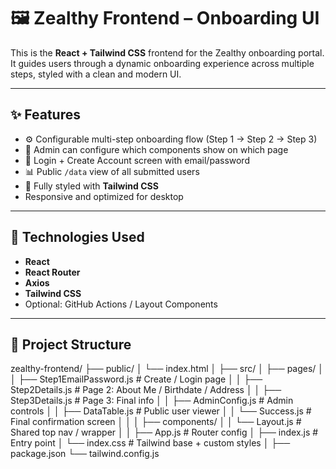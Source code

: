 # 🖼️ Zealthy Frontend – Onboarding UI

This is the **React + Tailwind CSS** frontend for the Zealthy onboarding portal. It guides users through a dynamic onboarding experience across multiple steps, styled with a clean and modern UI.

---

## ✨ Features

- ⚙️ Configurable multi-step onboarding flow (Step 1 → Step 2 → Step 3)
- 📄 Admin can configure which components show on which page
- 🔐 Login + Create Account screen with email/password
- 📊 Public `/data` view of all submitted users
- 🎨 Fully styled with **Tailwind CSS**
- Responsive and optimized for desktop

---

## 🧩 Technologies Used

- **React**
- **React Router**
- **Axios**
- **Tailwind CSS**
- Optional: GitHub Actions / Layout Components

---

## 🔧 Project Structure
zealthy-frontend/ ├── public/ │ └── index.html │ ├── src/ │ ├── pages/ │ │ ├── Step1EmailPassword.js # Create / Login page │ │ ├── Step2Details.js # Page 2: About Me / Birthdate / Address │ │ ├── Step3Details.js # Page 3: Final info │ │ ├── AdminConfig.js # Admin controls │ │ ├── DataTable.js # Public user viewer │ │ └── Success.js # Final confirmation screen │ │ │ ├── components/ │ │ └── Layout.js # Shared top nav / wrapper │ │ ├── App.js # Router config │ ├── index.js # Entry point │ └── index.css # Tailwind base + custom styles │ ├── package.json └── tailwind.config.js
